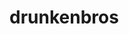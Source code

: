 # drunkenbros
<a src="https://postfiles.pstatic.net/MjAxOTA1MTRfMzAg/MDAxNTU3NzYyNzk5MDEy.h0YM24hhsc4tL1rUIAKbVDLOP4PscSMzcahR86lqB3Qg.sYJYmLBYCFRWVqKIlYoCXS_VsizZ6-CZtSRp72cQPa0g.PNG.wonjjang44/15.popo.png?type=w773"></a>
-
